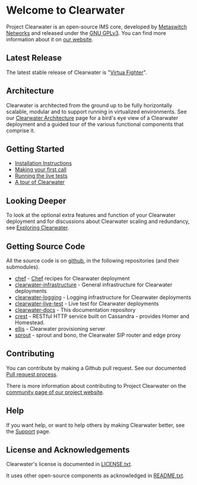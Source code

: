 # Welcome to Clearwater

Project Clearwater is an open-source IMS core, developed by [Metaswitch Networks](http://www.metaswitch.com) and released under the [GNU GPLv3](http://www.projectclearwater.org/download/license/). You can find more information about it on [our website](http://www.projectclearwater.org/).

## Latest Release

The latest stable release of Clearwater is "[Virtua Fighter](http://en.wikipedia.org/wiki/Virtua_Fighter_(series))".

## Architecture

Clearwater is architected from the ground up to be fully horizontally
scalable, modular and to support running in virtualized environments.
See our [Clearwater Architecture](Clearwater_Architecture) page for a
bird's eye view of a Clearwater deployment and a guided tour of the
various functional components that comprise it.

## Getting Started

* [Installation Instructions](Installation_Instructions)
* [Making your first call](Making_your_first_call)
* [Running the live tests](Running_the_live_tests)
* [A tour of Clearwater](Clearwater_Tour)

## Looking Deeper

To look at the optional extra features and function of your Clearwater deployment and for discussions about Clearwater scaling and redundancy, see [Exploring Clearwater](Exploring_Clearwater).

## Getting Source Code

All the source code is on [github](https://github.com/Metaswitch), in the following repositories (and their submodules).

*   [chef](https://github.com/Metaswitch/chef) - [Chef](http://www.opscode.com/chef/) recipes for Clearwater deployment
*   [clearwater-infrastructure](https://github.com/Metaswitch/clearwater-infrastructure) - General infrastructure for Clearwater deployments
*   [clearwater-logging](https://github.com/Metaswitch/clearwater-logging) - Logging infrastructure for Clearwater deployments
*   [clearwater-live-test](https://github.com/Metaswitch/clearwater-live-test) - Live test for Clearwater deployments
*   [clearwater-docs](https://github.com/Metaswitch/clearwater-docs) - This documentation repository
*   [crest](https://github.com/Metaswitch/crest) - RESTful HTTP service built on Cassandra - provides Homer and Homestead.
*   [ellis](https://github.com/Metaswitch/ellis) - Clearwater provisioning server
*   [sprout](https://github.com/Metaswitch/sprout) - sprout and bono, the Clearwater SIP router and edge proxy

## Contributing

You can contribute by making a Github pull request. See our documented [Pull request process](Pull_request_process).

There is more information about contributing to Project Clearwater on the [community page of our project website](http://www.projectclearwater.org/community/).

## Help

If you want help, or want to help others by making Clearwater better, see the
[Support](Support) page.


## License and Acknowledgements

Clearwater's license is documented in [LICENSE.txt](https://github.com/Metaswitch/clearwater-docs/blob/master/LICENSE.txt).

It uses other open-source components as acknowledged in [README.txt](https://github.com/Metaswitch/clearwater-docs/blob/master/README.txt).
